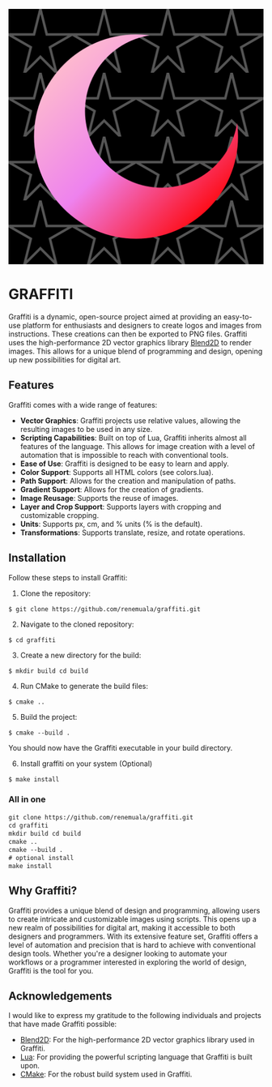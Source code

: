 ![logo](examples/moon.png)

# GRAFFITI

Graffiti is a dynamic, open-source project aimed at providing an easy-to-use platform for enthusiasts and designers to create logos and images from instructions. These creations can then be exported to PNG files. Graffiti uses the high-performance 2D vector graphics library [Blend2D](https://blend2d.com/) to render images. This allows for a unique blend of programming and design, opening up new possibilities for digital art.

## Features

Graffiti comes with a wide range of features:

- **Vector Graphics**: Graffiti projects use relative values, allowing the resulting images to be used in any size.
- **Scripting Capabilities**: Built on top of Lua, Graffiti inherits almost all features of the language. This allows for image creation with a level of automation that is impossible to reach with conventional tools.
- **Ease of Use**: Graffiti is designed to be easy to learn and apply.
- **Color Support**: Supports all HTML colors (see colors.lua).
- **Path Support**: Allows for the creation and manipulation of paths.
- **Gradient Support**: Allows for the creation of gradients.
- **Image Reusage**: Supports the reuse of images.
- **Layer and Crop Support**: Supports layers with cropping and customizable cropping.
- **Units**: Supports px, cm, and % units (% is the default).
- **Transformations**: Supports translate, resize, and rotate operations.

## Installation

Follow these steps to install Graffiti:

1. Clone the repository:

```
$ git clone https://github.com/renemuala/graffiti.git
```

2. Navigate to the cloned repository:

```
$ cd graffiti
```

3. Create a new directory for the build:

```
$ mkdir build cd build

```

4. Run CMake to generate the build files:

```
$ cmake ..

```

5. Build the project:

```
$ cmake --build .
```

You should now have the Graffiti executable in your build directory.

6. Install graffiti on your system (Optional)

```
$ make install 
```

### All in one

```
git clone https://github.com/renemuala/graffiti.git
cd graffiti 
mkdir build cd build
cmake ..
cmake --build .
# optional install
make install

```

## Why Graffiti?

Graffiti provides a unique blend of design and programming, allowing users to create intricate and customizable images using scripts. This opens up a new realm of possibilities for digital art, making it accessible to both designers and programmers. With its extensive feature set, Graffiti offers a level of automation and precision that is hard to achieve with conventional design tools. Whether you're a designer looking to automate your workflows or a programmer interested in exploring the world of design, Graffiti is the tool for you.

## Acknowledgements

I would like to express my gratitude to the following individuals and projects that have made Graffiti possible:

- [Blend2D](https://blend2d.com/): For the high-performance 2D vector graphics library used in Graffiti.
- [Lua](https://www.lua.org/): For providing the powerful scripting language that Graffiti is built upon.
- [CMake](https://cmake.org/): For the robust build system used in Graffiti.